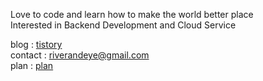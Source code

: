 Love to code and learn how to make the world better place<br/>Interested in Backend Development and Cloud Service



blog  : [tistory](https://riverandeye.tistory.com)<br/>contact : riverandeye@gmail.com<br/>plan : [plan](https://plan.riverandeye.com/)

